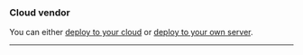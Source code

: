 <!-- usedin: [ _legacy_docker/getting-started/stack-definition.md, _maestro/getting-started/stack-definition.md, _node/getting-started/stack-definition.md, _rails/getting-started/stack-definition.md] -->


### Cloud vendor

You can either [deploy to your cloud](/deployment/deploy-to-your-cloud) or [deploy to your own server](/deployment/registered-servers).

* * *

